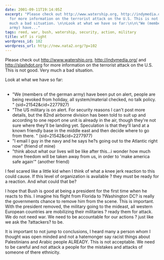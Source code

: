 ```yaml
---
date: 2001-09-11T19:14:05Z
excerpt: "Please check out http://www.watership.org, http://indymedia.org/ and http://slashdot.org
  for more information on the terrorist attack on the U.S. This is not good. Very
  much a bad situation. \n\nLook at what we have so far:\n\n\"We (members of the german
  army) have..."
tags: reed, war, bush, watership, security, action, military
title: wtf is right
wordpress_id: 102
wordpress_url: http://new.nata2.org/?p=102
---
```


<p>Please check out <a href="http://www.watership.org">http://www.watership.org</a>, <a href="http://indymedia.org/">http://indymedia.org/</a> and <a href="http://slashdot.org">http://slashdot.org</a> for more information on the terrorist attack on the U.S. <br>This is not good. Very much a bad situation. 

<p>Look at what we have so far:<br><br>
<ul>
<li>"We (members of the german army) have been put on alert, people are being revoked from holiday, all system/material checked, no talk policy. " (sid=21542&cid=2277927)
 
<li>"The US military is on alert. For security reasons I can't post more details, but the 82nd airborne division has been told to suit up and according to one report one unit is already in the air, though they're not sure where they'll be landing yet. Speculation is that they'll land at a known friendly base in the middle east and then decide where to go from there. " (sid=21542&cid=2277977)

<li>"I email I guy in the navy and he says he?s going out to the Atlantic right now" (friend of mine)

<li>"think about what our lives will be like after this...i wonder how much more freedom will be taken away from us, in order to 'make america safe again'" (another friend)
</ul>
<p>I feel scared like a little kid when I think of what a knee jerk reaction to this could cause. If this level of organization is available ? they must be ready for a reaction. And what could that be? 

<p>I hope that Bush is good at being a president for the first time when he reacts to this. I imagine his flight from Florida to ?Washington DC? is really the governments chance to remove him from the scene. This is important. With the president removed, the military going to the mideast, all western European countries are mobilizing their militaries ? ready them for attack. We do not need war. We need to be accountable for our actions ? just like we ask the ?attackers? to be.

<p>It is important to not jump to conclusions, I heard many a person whom I thought was open minded and not a hatemonger say racist things about Palestinians and Arabic people ALREADY. This is not acceptable. We need to be careful and not attack a people for the mistakes and attacks of someone of there ethnicity. 
